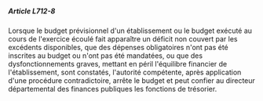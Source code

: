 ##### Article L712-8

Lorsque le budget prévisionnel d'un établissement ou le budget exécuté au cours de l'exercice écoulé fait apparaître un déficit non couvert par les excédents disponibles, que des dépenses obligatoires n'ont pas été inscrites au budget ou n'ont pas été mandatées, ou que des dysfonctionnements graves, mettant en péril l'équilibre financier de l'établissement, sont constatés, l'autorité compétente, après application d'une procédure contradictoire, arrête le budget et peut confier au directeur départemental des finances publiques les fonctions de trésorier.

